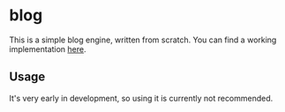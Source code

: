 # blog
This is a simple blog engine, written from scratch. You can find a working implementation [here](https://blog.yiays.com/).

## Usage
It's very early in development, so using it is currently not recommended.